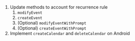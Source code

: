 1. Update methods to account for recurrence rule
    1. `modifyEvent`
    2. `createEvent`
    3. (Optional) `modifyEventWithPrompt`
    4. (Optional) `createEventWithPrompt`
2. Implement `createCalendar` and `deleteCalendar` on Android
